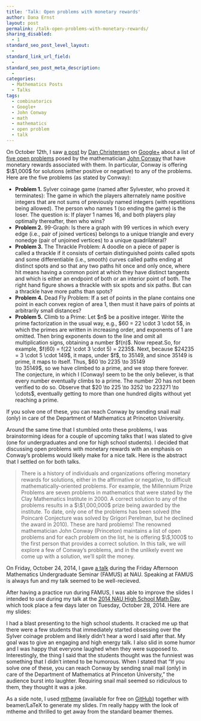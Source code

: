 ```yaml
---
title: 'Talk: Open problems with monetary rewards'
author: Dana Ernst
layout: post
permalink: /talk-open-problems-with-monetary-rewards/
sharing_disabled:
  - 1
standard_seo_post_level_layout:
  - 
standard_link_url_field:
  - 
standard_seo_post_meta_description:
  - 
categories:
  - Mathematics Posts
  - Talks
tags:
  - combinatorics
  - Google+
  - John Conway
  - math
  - mathematics
  - open problem
  - talk
---
```

<div class="kcite-section" kcite-section-id="1304">
  <p>
    On October 12th, I saw <a href="https://plus.google.com/115742208154874814350/posts/CdNRDrUXFyy">a post</a> by <a href="https://plus.google.com/u/0/+DanChristensen/posts">Dan Christensen</a> on <a href="https://plus.google.com">Google+</a> about a list of <a href="http://www.cheswick.com/ches/conway1000.pdf">five open problems</a> posed by the mathematician <a href="http://en.wikipedia.org/wiki/John_Horton_Conway">John Conway</a> that have monetary rewards associated with them. In particular, Conway is offering $\$1,000$ for solutions (either positive or negative) to any of the problems. Here are the five problems (as stated by Conway):
  </p>
  
  <ul>
    <li>
      <strong>Problem 1.</strong> Sylver coinage game (named after Sylvester, who proved it terminates): The game in which the players alternately name positive integers that are not sums of previously named integers (with repetitions being allowed). The person who names 1 (so ending the game) is the loser. The question is: If player 1 names 16, and both players play optimally thereafter, then who wins?
    </li>
    <li>
      <strong>Problem 2.</strong> 99-Graph: Is there a graph with 99 vertices in which every edge (i.e., pair of joined vertices) belongs to a unique triangle and every nonedge (pair of unjoined vertices) to a unique quadrilateral?
    </li>
    <li>
      <strong>Problem 3.</strong> The Thrackle Problem: A doodle on a piece of paper is called a thrackle if it consists of certain distinguished points called spots and some differentiable (i.e., smooth) curves called paths ending at distinct spots and so that any two paths hit once and only once, where hit means having a common point at which they have distinct tangents and which is either an endpoint of both or an interior point of both. The right hand figure shows a thrackle with six spots and six paths. But can a thrackle have more paths than spots?
    </li>
    <li>
      <strong>Problem 4.</strong> Dead Fly Problem: If a set of points in the plane contains one point in each convex region of area 1, then must it have pairs of points at arbitrarily small distances?
    </li>
    <li>
      <strong>Problem 5.</strong> Climb to a Prime: Let $n$ be a positive integer. Write the prime factorization in the usual way, e.g., $60 = 22 \cdot 3 \cdot 5$, in which the primes are written in increasing order, and exponents of 1 are omitted. Then bring exponents down to the line and omit all multiplication signs, obtaining a number $f(n)$. Now repeat.So, for example, $f(60) = f(22 \cdot 3 \cdot 5) = 2235$. Next, because $24235 = 3 \cdot 5 \cdot 149$, it maps, under $f$, to 35149, and since 35149 is prime, it maps to itself. Thus, $60 \to 2235 \to 35149<br /> \to 35149$, so we have climbed to a prime, and we stop there forever. The conjecture, in which I (Conway) seem to be the only believer, is that every number eventually climbs to a prime. The number 20 has not been verified to do so. Observe that $20 \to 225 \to 3252 \to 223271 \to \cdots$, eventually getting to more than one hundred digits without yet reaching a prime.
    </li>
  </ul>
  
  <p>
    If you solve one of these, you can reach Conway by sending snail mail (only) in care of the Department of Mathematics at Princeton University.
  </p>
  
  <p>
    Around the same time that I stumbled onto these problems, I was brainstorming ideas for a couple of upcoming talks that I was slated to give (one for undergraduates and one for high school students). I decided that discussing open problems with monetary rewards with an emphasis on Conway&#8217;s problems would likely make for a nice talk. Here is the abstract that I settled on for both talks.
  </p>
  
  <blockquote>
    <p>
      There is a history of individuals and organizations offering monetary rewards for solutions, either in the affirmative or negative, to difficult mathematically-oriented problems. For example, the Millennium Prize Problems are seven problems in mathematics that were stated by the Clay Mathematics Institute in 2000. A correct solution to any of the problems results in a $\$1,000,000$ prize being awarded by the institute. To date, only one of the problems has been solved (the Poincaré Conjecture was solved by Grigori Perelman, but he declined the award in 2010). These are hard problems! The renowned mathematician John Conway (Princeton) maintains a list of open problems and for each problem on the list, he is offering $\$,1000$ to the first person that provides a correct solution. In this talk, we will explore a few of Conway’s problems, and in the unlikely event we come up with a solution, we’ll split the money.
    </p>
  </blockquote>
  
  <p>
    On Friday, October 24, 2014, I gave <a href="https://speakerdeck.com/dcernst/open-problems-with-monetary-rewards">a talk</a> during the Friday Afternoon Mathematics Undergraduate Seminar (FAMUS) at NAU. Speaking at FAMUS is always fun and my talk seemed to be well-recieved.
  </p>
  
  <p>
    After having a practice run during FAMUS, I was able to improve the slides I intended to use during my talk at the <a href="http://nau.edu/CEFNS/NatSci/Math/Department-Activities/High-School-Math-Day/">2014 NAU High School Math Day</a>, which took place a few days later on Tuesday, October 28, 2014. Here are my slides:
  </p>
  
  <div>
  </div>
  
  <p>
    I had a blast presenting to the high school students. It cracked me up that there were a few students that immediately started obsessing over the Sylver coinage problem and likely didn&#8217;t hear a word I said after that. My goal was to give an engaging and high energy talk. I also slid in some humor and I was happy that everyone laughed when they were supposed to. Interestingly, the thing I said that the students thought was the funniest was something that I didn&#8217;t intend to be humorous. When I stated that &#8220;If you solve one of these, you can reach Conway by sending snail mail (only) in care of the Department of Mathematics at Princeton University,&#8221; the audience burst into laughter. Requiring snail mail seemed so ridiculous to them, they thought it was a joke.
  </p>
  
  <p>
    As a side note, I used <a href="https://github.com/matze/mtheme">mtheme</a> (available for free on <a href="http://github.com">GitHub</a>) together with beamer/LaTeX to generate my slides. I&#8217;m really happy with the look of mtheme and thrilled to get away from the standard beamer themes.
  </p>
  
  <!-- kcite active, but no citations found -->
</div>

<!-- kcite-section 1304 -->